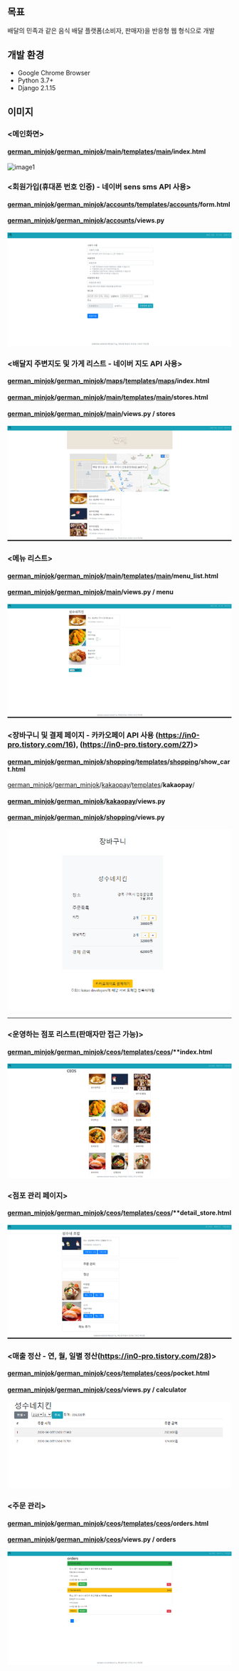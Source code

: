 ## 목표

배달의 민족과 같은 음식 배달 플랫폼(소비자, 판매자)을 반응형 웹 형식으로 개발



## 개발 환경

- Google Chrome Browser
- Python 3.7+
- Django 2.1.15



## 이미지

### <메인화면>

#### [german_minjok](https://github.com/do-park/german_minjok)/[german_minjok](https://github.com/do-park/german_minjok/tree/master/german_minjok)/[main](https://github.com/do-park/german_minjok/tree/master/german_minjok/main)/[templates](https://github.com/do-park/german_minjok/tree/master/german_minjok/main/templates)/[main](https://github.com/do-park/german_minjok/tree/master/german_minjok/main/templates/main)/**index.html**


![image1](..\readme\image1.png)

### <회원가입(휴대폰 번호 인증) - 네이버 sens sms API 사용>

#### [german_minjok](https://github.com/do-park/german_minjok)/[german_minjok](https://github.com/do-park/german_minjok/tree/master/german_minjok)/[accounts](https://github.com/do-park/german_minjok/tree/master/german_minjok/accounts)/[templates](https://github.com/do-park/german_minjok/tree/master/german_minjok/accounts/templates)/[accounts](https://github.com/do-park/german_minjok/tree/master/german_minjok/accounts/templates/accounts)/**form.html**

#### [german_minjok](https://github.com/do-park/german_minjok)/[german_minjok](https://github.com/do-park/german_minjok/tree/master/german_minjok)/[accounts](https://github.com/do-park/german_minjok/tree/master/german_minjok/accounts)/**views.py**

![image9](readme\image9.png)

### <배달지 주변지도 및 가게 리스트 - 네이버 지도 API 사용>

#### [german_minjok](https://github.com/do-park/german_minjok)/[german_minjok](https://github.com/do-park/german_minjok/tree/master/german_minjok)/[maps](https://github.com/do-park/german_minjok/tree/master/german_minjok/maps)/[templates](https://github.com/do-park/german_minjok/tree/master/german_minjok/maps/templates)/[maps](https://github.com/do-park/german_minjok/tree/master/german_minjok/maps/templates/maps)/**index.html**

#### [german_minjok](https://github.com/do-park/german_minjok)/[german_minjok](https://github.com/do-park/german_minjok/tree/master/german_minjok)/[main](https://github.com/do-park/german_minjok/tree/master/german_minjok/main)/[templates](https://github.com/do-park/german_minjok/tree/master/german_minjok/main/templates)/[main](https://github.com/do-park/german_minjok/tree/master/german_minjok/main/templates/main)/**stores.html**

#### [german_minjok](https://github.com/do-park/german_minjok)/[german_minjok](https://github.com/do-park/german_minjok/tree/master/german_minjok)/[main](https://github.com/do-park/german_minjok/tree/master/german_minjok/main)/**views.py** / stores 

#### ![image2](readme\image2.png)



### <메뉴 리스트>

#### [german_minjok](https://github.com/do-park/german_minjok)/[german_minjok](https://github.com/do-park/german_minjok/tree/master/german_minjok)/[main](https://github.com/do-park/german_minjok/tree/master/german_minjok/main)/[templates](https://github.com/do-park/german_minjok/tree/master/german_minjok/main/templates)/[main](https://github.com/do-park/german_minjok/tree/master/german_minjok/main/templates/main)/**menu_list.html**

#### [german_minjok](https://github.com/do-park/german_minjok)/[german_minjok](https://github.com/do-park/german_minjok/tree/master/german_minjok)/[main](https://github.com/do-park/german_minjok/tree/master/german_minjok/main)/**views.py** / menu 

![image3](readme\image3.png)



### <장바구니 및 결제 페이지 - 카카오페이 API 사용 (https://in0-pro.tistory.com/16), (https://in0-pro.tistory.com/27)>

#### [german_minjok](https://github.com/do-park/german_minjok)/[german_minjok](https://github.com/do-park/german_minjok/tree/master/german_minjok)/[shopping](https://github.com/do-park/german_minjok/tree/master/german_minjok/shopping)/[templates](https://github.com/do-park/german_minjok/tree/master/german_minjok/shopping/templates)/[shopping](https://github.com/do-park/german_minjok/tree/master/german_minjok/shopping/templates/shopping)/**show_cart.html**

[german_minjok](https://github.com/do-park/german_minjok)/[german_minjok](https://github.com/do-park/german_minjok/tree/master/german_minjok)/[kakaopay](https://github.com/do-park/german_minjok/tree/master/german_minjok/kakaopay)/[templates](https://github.com/do-park/german_minjok/tree/master/german_minjok/kakaopay/templates)/**kakaopay**/

#### [german_minjok](https://github.com/do-park/german_minjok)/[german_minjok](https://github.com/do-park/german_minjok/tree/master/german_minjok)/[kakaopay](https://github.com/do-park/german_minjok/tree/master/german_minjok/kakaopay)/**views.py**

#### [german_minjok](https://github.com/do-park/german_minjok)/[german_minjok](https://github.com/do-park/german_minjok/tree/master/german_minjok)/[shopping](https://github.com/do-park/german_minjok/tree/master/german_minjok/shopping)/**views.py** 

![image4](readme\image4.png)



<hr>

### <운영하는 점포 리스트(판매자만 접근 가능)>

#### [german_minjok](https://github.com/do-park/german_minjok)/[german_minjok](https://github.com/do-park/german_minjok/tree/master/german_minjok)/[ceos](https://github.com/do-park/german_minjok/tree/master/german_minjok/ceos)/[templates](https://github.com/do-park/german_minjok/tree/master/german_minjok/ceos/templates)/[ceos](https://github.com/do-park/german_minjok/tree/master/german_minjok/ceos/templates/ceos)/**index.html

![image5](readme\image5.png)



### <점포 관리 페이지>

#### [german_minjok](https://github.com/do-park/german_minjok)/[german_minjok](https://github.com/do-park/german_minjok/tree/master/german_minjok)/[ceos](https://github.com/do-park/german_minjok/tree/master/german_minjok/ceos)/[templates](https://github.com/do-park/german_minjok/tree/master/german_minjok/ceos/templates)/[ceos](https://github.com/do-park/german_minjok/tree/master/german_minjok/ceos/templates/ceos)/**detail_store.html

![image8](readme\image8.png)



### <매출 정산 - 연, 월, 일별 정산(https://in0-pro.tistory.com/28)>

#### [german_minjok](https://github.com/do-park/german_minjok)/[german_minjok](https://github.com/do-park/german_minjok/tree/master/german_minjok)/[ceos](https://github.com/do-park/german_minjok/tree/master/german_minjok/ceos)/[templates](https://github.com/do-park/german_minjok/tree/master/german_minjok/ceos/templates)/[ceos](https://github.com/do-park/german_minjok/tree/master/german_minjok/ceos/templates/ceos)/**pocket.html**

#### [german_minjok](https://github.com/do-park/german_minjok)/[german_minjok](https://github.com/do-park/german_minjok/tree/master/german_minjok)/[ceos](https://github.com/do-park/german_minjok/tree/master/german_minjok/ceos)/**views.py** / calculator 

![image7](readme\image7.png)



### <주문 관리>

#### [german_minjok](https://github.com/do-park/german_minjok)/[german_minjok](https://github.com/do-park/german_minjok/tree/master/german_minjok)/[ceos](https://github.com/do-park/german_minjok/tree/master/german_minjok/ceos)/[templates](https://github.com/do-park/german_minjok/tree/master/german_minjok/ceos/templates)/[ceos](https://github.com/do-park/german_minjok/tree/master/german_minjok/ceos/templates/ceos)/**orders.html**

#### [german_minjok](https://github.com/do-park/german_minjok)/[german_minjok](https://github.com/do-park/german_minjok/tree/master/german_minjok)/[ceos](https://github.com/do-park/german_minjok/tree/master/german_minjok/ceos)/**views.py** / orders 

![image6](readme\image6.png)
